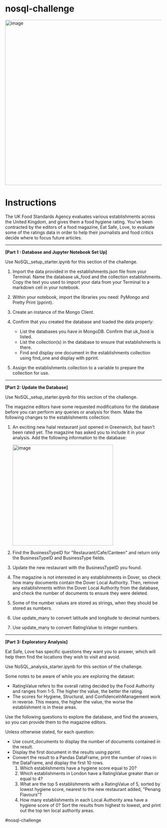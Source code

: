 # nosql-challenge
<img width="529" alt="image" src="https://github.com/JeesuKwon/nosql-challenge/assets/157546001/3df165b8-5d4e-4b8e-affd-ac7f9e6a3985">




# Instructions

The UK Food Standards Agency evaluates various establishments across the United Kingdom, and gives them a food hygiene rating. You've been contracted by the editors of a food magazine, Eat Safe, Love, to evaluate some of the ratings data in order to help their journalists and food critics decide where to focus future articles.

---------------------


**[Part 1 : Database and Jupyter Notebook Set Up]**

Use NoSQL_setup_starter.ipynb for this section of the challenge.

1. Import the data provided in the establishments.json file from your Terminal. Name the database uk_food and the collection establishments. Copy the text you used to import your data from your Terminal to a markdown cell in your notebook.
   
2. Within your notebook, import the libraries you need: PyMongo and Pretty Print (pprint).

3. Create an instance of the Mongo Client.

4. Confirm that you created the database and loaded the data properly:
   * List the databases you have in MongoDB. Confirm that uk_food is listed.
   * List the collection(s) in the database to ensure that establishments is there.
   * Find and display one document in the establishments collection using find_one and display with pprint.

5. Assign the establishments collection to a variable to prepare the collection for use.


---------------------



**[Part 2: Update the Database]**

Use NoSQL_setup_starter.ipynb for this section of the challenge.

The magazine editors have some requested modifications for the database before you can perform any queries or analysis for them. Make the following changes to the establishments collection:

1. An exciting new halal restaurant just opened in Greenwich, but hasn't been rated yet. The magazine has asked you to include it in your analysis. Add the following information to the database:
   
   <img width="323" alt="image" src="https://github.com/JeesuKwon/nosql-challenge/assets/157546001/ab905d63-7a1a-4a50-9381-1376852dca63">


2. Find the BusinessTypeID for "Restaurant/Cafe/Canteen" and return only the BusinessTypeID and BusinessType fields.

3. Update the new restaurant with the BusinessTypeID you found.

4. The magazine is not interested in any establishments in Dover, so check how many documents contain the Dover Local Authority. Then, remove any establishments within the Dover Local Authority from the database, and check the number of documents to ensure they were deleted.

5. Some of the number values are stored as strings, when they should be stored as numbers.
  1. Use update_many to convert latitude and longitude to decimal numbers.
  2. Use update_many to convert RatingValue to integer numbers.

------------------------


**[Part 3: Exploratory Analysis]**


Eat Safe, Love has specific questions they want you to answer, which will help them find the locations they wish to visit and avoid.

Use NoSQL_analysis_starter.ipynb for this section of the challenge.

Some notes to be aware of while you are exploring the dataset:

* RatingValue refers to the overall rating decided by the Food Authority and ranges from 1-5. The higher the value, the better the rating.
* The scores for Hygiene, Structural, and ConfidenceInManagement work in reverse. This means, the higher the value, the worse the establishment is in these areas.

Use the following questions to explore the database, and find the answers, so you can provide them to the magazine editors.

Unless otherwise stated, for each question:
* Use count_documents to display the number of documents contained in the result.
* Display the first document in the results using pprint.
* Convert the result to a Pandas DataFrame, print the number of rows in the DataFrame, and display the first 10 rows.
  1. Which establishments have a hygiene score equal to 20?
  2. Which establishments in London have a RatingValue greater than or equal to 4?
  3. What are the top 5 establishments with a RatingValue of 5, sorted by lowest hygiene score, nearest to the new restaurant added, "Penang Flavours"?
  4. How many establishments in each Local Authority area have a hygiene score of 0? Sort the results from highest to lowest, and print out the top ten local authority areas.
 
#nosql-challenge
